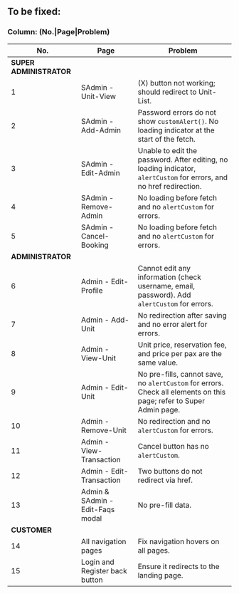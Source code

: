 ## To be fixed:

### Column: (No.|Page|Problem)

| No. | Page | Problem |
|-----|------|---------|
| **SUPER ADMINISTRATOR** | | |
| 1 | SAdmin - Unit-View | (X) button not working; should redirect to Unit-List. |
| 2 | SAdmin - Add-Admin | Password errors do not show `customAlert()`. No loading indicator at the start of the fetch. |
| 3 | SAdmin - Edit-Admin | Unable to edit the password. After editing, no loading indicator, `alertCustom` for errors, and no href redirection. |
| 4 | SAdmin - Remove-Admin | No loading before fetch and no `alertCustom` for errors. |
| 5 | SAdmin - Cancel-Booking | No loading before fetch and no `alertCustom` for errors. |
| **ADMINISTRATOR** | | |
| 6 | Admin - Edit-Profile | Cannot edit any information (check username, email, password). Add `alertCustom` for errors. |
| 7 | Admin - Add-Unit | No redirection after saving and no error alert for errors. |
| 8 | Admin - View-Unit | Unit price, reservation fee, and price per pax are the same value. |
| 9 | Admin - Edit-Unit | No pre-fills, cannot save, no `alertCustom` for errors. Check all elements on this page; refer to Super Admin page. |
| 10 | Admin - Remove-Unit | No redirection and no `alertCustom` for errors. |
| 11 | Admin - View-Transaction | Cancel button has no `alertCustom`. |
| 12 | Admin - Edit-Transaction | Two buttons do not redirect via href. |
| 13 | Admin & SAdmin - Edit-Faqs modal | No pre-fill data. |
| **CUSTOMER** | | |
| 14 | All navigation pages | Fix navigation hovers on all pages. |
| 15 | Login and Register back button | Ensure it redirects to the landing page. |
